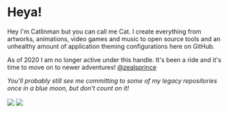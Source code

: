 # Heya! #

Hey I'm Catlinman but you can call me Cat. I create everything from artworks, animations, video games and music to open source tools and an unhealthy amount of application theming configurations here on GitHub.

As of 2020 I am no longer active under this handle. It's been a ride and it's time to move on to newer adventures! [@zealsprince](https://github.com/zealsprince)

_You'll probably still see me committing to some of my legacy repositories once in a blue moon, but don't count on it!_

<img align="center" src="https://github-readme-stats.vercel.app/api/top-langs/?username=catlinman&layout=compact&langs_count=10&card_width=445">
<img align="center"src="https://komarev.com/ghpvc/?username=catlinman&style=flat-square&label&label=Profile+Views">
